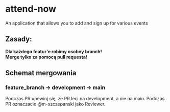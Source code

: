 # attend-now
An application that allows you to add and sign up for various events

## Zasady:
<b>Dla każdego featur'e robimy osobny branch!</b><br>
<b>Merge tylko za pomocą pull requesta!</b>

## Schemat mergowania
### feature_branch -> development -> main
Podczas PR upewinj się, że PR leci na development, a nie na main.
Podczas PR oznaczacie @m-szczepanski jako Reviewer.
